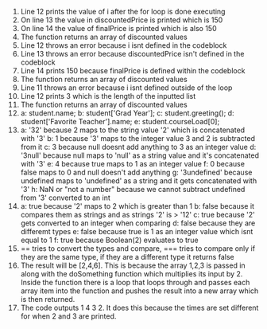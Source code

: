 1. Line 12 prints the value of i after the for loop is done executing
2. On line 13 the value in discountedPrice is printed which is 150
3. On line 14 the value of finalPrice is printed which is also 150
4. The function returns an array of discounted values
5. Line 12 throws an error because i isnt defined in the codeblock
6. Line 13 throws an error because discountedPrice isn't defined in the codeblock
7. Line 14 prints 150 because finalPrice is defined within the codeblock
8. The function returns an array of discounted values
9. Line 11 throws an error because i isnt defined outside of the loop
10. Line 12 prints 3 which is the length of the inputted list
11. The function returns an array of discounted values
12. a: student.name;
    b: student['Grad Year'];
    c: student.greeting();
    d: student['Favorite Teacher'].name;
    e: student.courseLoad[0]; 
13. a: '32' because 2 maps to the string value '2' which is concatenated with '3'
    b: 1 because '3' maps to the integer value 3 and 2 is subtracted from it
    c: 3 because null doesnt add anything to 3 as an integer value
    d: '3null' because null maps to 'null' as a string value and it's concatenated with '3'
    e: 4 because true maps to 1 as an integer value
    f: 0 because false maps to 0 and null doesn't add anything
    g: '3undefined' because undefined maps to 'undefined' as a string and it gets concatenated with '3'
    h: NaN or "not a number" because we cannot subtract undefined from '3' converted to an int
14. a: true because '2' maps to 2 which is greater than 1
    b: false because it compares them as strings and as strings '2' is > '12'
    c: true because '2' gets converted to an integer when comparing
    d: false because they are differemt types
    e: false because true is 1 as an integer value which isnt equal to 1
    f: true because Boolean(2) evaluates to true
15. == tries to convert the types and compare, === tries to compare only if they are the same type, if they are a different type it returns false
17. The result will be [2,4,6]. This is because the array 1,2,3 is passed in along with the doSomething function which multiplies its input by 2. Inside the function there is a loop that loops through and passes each array item into the function and pushes the result into a new array which is then returned. 
19. The code outputs 1 4 3 2. It does this because the times are set different for when 2 and 3 are printed.

